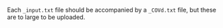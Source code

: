 Each `_input.txt` file should be accompanied by a `_COVd.txt` file, but these are to large to be uploaded.
